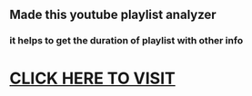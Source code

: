 ## Made this youtube playlist analyzer
### it helps to get the duration of playlist with other info
# [CLICK HERE TO VISIT](https://yt-analyzer.onrender.com/)
